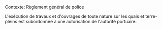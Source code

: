 Contexte: Règlement général de police

L'exécution de travaux et d'ouvrages de toute nature sur les quais et terre-pleins est subordonnée à une autorisation de l'autorité portuaire.